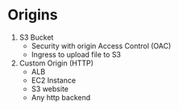 # Origins
1. S3 Bucket
	- Security with origin Access Control (OAC)
	- Ingress to upload file to S3
2.	Custom Origin (HTTP)
	- ALB
	- EC2 Instance
	- S3 website
	- Any http backend